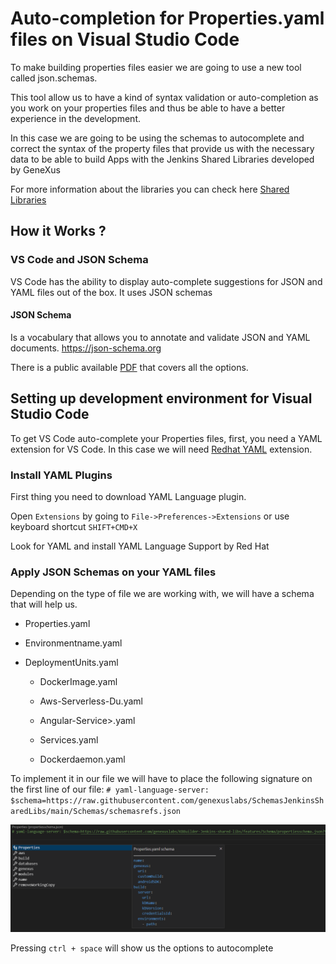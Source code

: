 # Auto-completion for Properties.yaml files on Visual Studio Code

To make building properties files easier we are going to use a new tool called json.schemas.

This tool allow us to have a kind of syntax validation or auto-completion as you work on your properties files and thus be able to have a better experience in the development.

In this case we are going to be using the schemas to autocomplete and correct the syntax of the property files that provide us with the necessary data to be able to build Apps with the Jenkins Shared Libraries developed by GeneXus 

For more information about the libraries you can check here [Shared Libraries](https://iwiki.genexus.com/wiki.aspx?31147,KBBuilder+Jenkins+Shared+Libraries)



## How it Works ?

### VS Code and JSON Schema
VS Code has the ability to display auto-complete suggestions for JSON and YAML files out of the box. It uses JSON schemas 

#### JSON Schema 
Is a vocabulary that allows you to annotate and validate JSON and YAML documents. https://json-schema.org

There is a public available [PDF](https://json-schema.org/understanding-json-schema/UnderstandingJSONSchema.pdf) that covers all the options.

## Setting up development environment for Visual Studio Code
To get VS Code auto-complete your Properties files, first, you need a YAML extension for VS Code. In this case we will need [Redhat YAML](https://marketplace.visualstudio.com/items?itemName=redhat.vscode-yaml) extension.

### Install YAML Plugins
First thing you need to download YAML Language plugin.

Open `Extensions` by going to `File->Preferences->Extensions` or use keyboard shortcut `SHIFT+CMD+X`

Look for YAML and install YAML Language Support by Red Hat

### Apply JSON Schemas on your YAML files
Depending on the type of file we are working with, we will have a schema that will help us.

- Properties.yaml

- Environmentname.yaml

- DeploymentUnits.yaml

    - DockerImage.yaml

    - Aws-Serverless-Du.yaml

    - Angular-Service>.yaml

    - Services.yaml

    - Dockerdaemon.yaml


To implement it in our file we will have to place the following signature on the first line of our file: `# yaml-language-server: $schema=https://raw.githubusercontent.com/genexuslabs/SchemasJenkinsSharedLibs/main/Schemas/schemasrefs.json`

<img src="images\sgnatureyaml.png">


Pressing `ctrl + space` will show us the options to autocomplete




